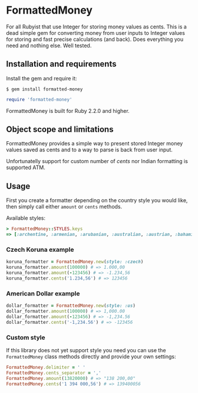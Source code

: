 # FormattedMoney

For all Rubyist that use Integer for storing money values as cents. This is a dead simple gem for converting money from user inputs to Integer values for storing and fast precise calculations (and back). Does everything you need and nothing else. Well tested.

## Installation and requirements

Install the gem and require it:
```
$ gem install formatted-money
```
```ruby
require 'formatted-money'
```

FormattedMoney is built for Ruby 2.2.0 and higher.

## Object scope and limitations

FormattedMoney provides a simple way to present stored Integer money values saved as cents and to a way to parse is back from user input.

Unfortunatelly support for custom number of *cents* nor Indian formatting is supported ATM.

## Usage

First you create a formatter depending on the country style you would like, then simply call either `amount` or `cents` methods.

Available styles:

```ruby
> FormattedMoney::STYLES.keys
=> [:archentine, :armenian, :arubanian, :australian, :austrian, :bahamian, :batswanan, :bangladeshian, :belgian, :belizean, :bermudian, :bolivian, :bosnian, :brazilian, :british, :bruneian, :canadian, :cayman, :chinesian, :colombian, :costarican, :croatian, :cuban, :cypriot, :czech, :danish, :dutch, :dominican, :egyptian, :filipino, :finnish, :french, :german, :gibraltarian, :greek, :ghanaian, :guatemalan, :hondurican, :hk, :indonesian, :iranian, :irish, :israelian, :italian, :jamaikan, :kenyan, :latvian, :luxembourgian, :macedonian, :malaysian, :maltesian, :mozambican, :mexican, :norwegian, :nepalesian, :pakistani, :peruan, :portuguese, :romanian, :russian, :uae, :uruguayan, :us, :saudian, :singaporean, :spanish, :slovenian, :tanzanian, :turkish, :thai, :tongan, :venezuelan, :zealandian]
```

### Czech Koruna example

```ruby
koruna_formatter = FormattedMoney.new(style: :czech)
koruna_formatter.amount(100000) # => 1.000,00
koruna_formatter.amount(-123456) # => -1.234,56
koruna_formatter.cents('1.234,56') # => 123456
```

### American Dollar example

```ruby
dollar_formatter = FormattedMoney.new(style: :us)
dollar_formatter.amount(100000) # => 1,000.00
dollar_formatter.amount(-123456) # => -1,234.56
dollar_formatter.cents('-1,234.56') # => -123456
```

### Custom style

If this library does not yet support style you need you can use the `FormattedMoney` class methods directly and provide your own settings:

```ruby
FormattedMoney.delimiter = ' '
FormattedMoney.cents_separator = ','
FormattedMoney.amount(13820000) # => "138 200,00"
FormattedMoney.cents('1 394 000,56') # => 139400056
```
